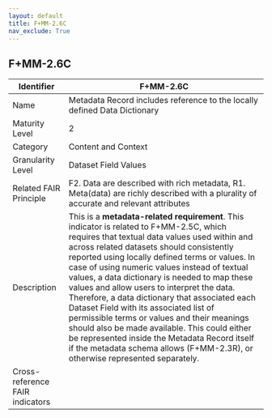```yaml
---
layout: default
title: F+MM-2.6C
nav_exclude: True
---
```


## F+MM-2.6C

| Identifier | F+MM-2.6C |
| ---------- | ----------|
| Name | Metadata Record includes reference to the locally defined Data Dictionary  |
| Maturity Level | 2 |
| Category | Content and Context |
| Granularity Level | Dataset Field Values |
| Related FAIR Principle | F2. Data are described with rich metadata, R1. Meta(data) are richly described with a plurality of accurate and relevant attributes |
| Description | This is a **metadata-related requirement**. This indicator is related to F+MM-2.5C, which requires that textual data values used within and across related datasets should consistently reported using locally defined terms or values. In case of using numeric values instead of textual values, a data dictionary is needed to map these values and allow users to interpret the data. Therefore, a data dictionary that associated each Dataset Field with its associated list of permissible terms or values and their meanings should also be made available. This could either be represented inside the Metadata Record itself if the metadata schema allows (F+MM-2.3R), or otherwise represented separately.  |
| Cross-reference FAIR indicators | |
